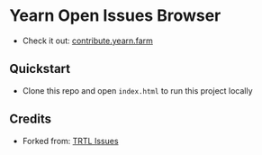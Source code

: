 # Yearn Open Issues Browser

- Check it out: [contribute.yearn.farm](https://contribute.yearn.farm)

## Quickstart

- Clone this repo and open `index.html` to run this project locally

## Credits

- Forked from: [TRTL Issues](https://github.com/turtlecoin/trtl-issues)
